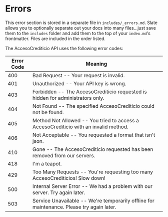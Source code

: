 # Errors

<aside class="notice">
This error section is stored in a separate file in <code>includes/_errors.md</code>. Slate allows you to optionally separate out your docs into many files...just save them to the <code>includes</code> folder and add them to the top of your <code>index.md</code>'s frontmatter. Files are included in the order listed.
</aside>

The AccesoCrediticio API uses the following error codes:


Error Code | Meaning
---------- | -------
400 | Bad Request -- Your request is invalid.
401 | Unauthorized -- Your API key is wrong.
403 | Forbidden -- The AccesoCrediticio requested is hidden for administrators only.
404 | Not Found -- The specified AccesoCrediticio could not be found.
405 | Method Not Allowed -- You tried to access a AccesoCrediticio with an invalid method.
406 | Not Acceptable -- You requested a format that isn't json.
410 | Gone -- The AccesoCrediticio requested has been removed from our servers.
418 | I'm a teapot.
429 | Too Many Requests -- You're requesting too many AccesoCrediticios! Slow down!
500 | Internal Server Error -- We had a problem with our server. Try again later.
503 | Service Unavailable -- We're temporarily offline for maintenance. Please try again later.
